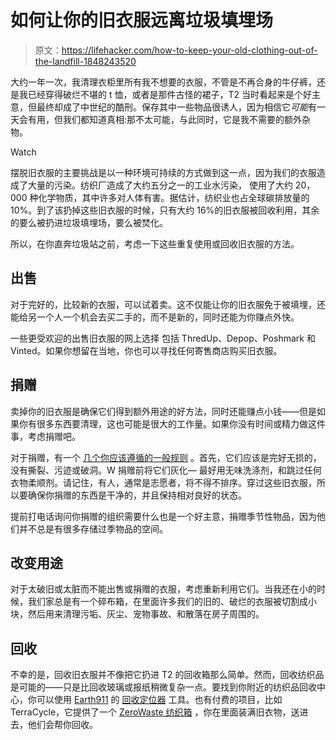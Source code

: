 # 如何让你的旧衣服远离垃圾填埋场

> 原文：<https://lifehacker.com/how-to-keep-your-old-clothing-out-of-the-landfill-1848243520>

大约一年一次，我清理衣柜里所有我不想要的衣服，不管是不再合身的牛仔裤，还是我已经穿得破烂不堪的 t 恤，或者是那件古怪的裙子，T2 当时看起来是个好主意，但最终却成了中世纪的酷刑。保存其中一些物品很诱人，因为相信它*可能*有一天会有用，但我们都知道真相:那不太可能，与此同时，它是我不需要的额外杂物。

Watch

摆脱旧衣服的主要挑战是以一种环境可持续的方式做到这一点，因为我们的衣服造成了大量的污染。纺织厂造成了大约五分之一的工业水污染， 使用了大约 20，000 种化学物质，其中许多对人体有害。据估计，纺织业也占全球碳排放量的 10%。到了该扔掉这些旧衣服的时候，只有大约 16%的旧衣服被回收利用，其余的要么被扔进垃圾填埋场，要么被焚化。

所以，在你直奔垃圾站之前，考虑一下这些重复使用或回收旧衣服的方法。

## **出售**

对于完好的，比较新的衣服，可以试着卖。这不仅能让你的旧衣服免于被填埋，还能给另一个人一个机会去买二手的，而不是新的，同时还能为你赚点外快。

一些更受欢迎的出售旧衣服的网上选择 包括 ThredUp、Depop、Poshmark 和 Vinted。如果你想留在当地，你也可以寻找任何寄售商店购买旧衣服。

## **捐赠**

卖掉你的旧衣服是确保它们得到额外用途的好方法，同时还能赚点小钱——但是如果你有很多东西要清理，这也可能是很大的工作量。如果你没有时间或精力做这件事，考虑捐赠吧。

对于捐赠，有一个 [几个你应该遵循的一般规则](https://www.thespruce.com/laundry-tips-before-you-donate-clothes-4046404) 。首先，它们应该是完好无损的，没有撕裂、污迹或破洞。W 捐赠前将它们灰化— 最好用无味洗涤剂，和跳过任何衣物柔顺剂。请记住，有人，通常是志愿者，将不得不排序。穿过这些旧衣服，所以要确保你捐赠的东西是干净的，并且保持相对良好的状态。

提前打电话询问你捐赠的组织需要什么也是一个好主意，捐赠季节性物品，因为他们并不总是有很多存储过季物品的空间。

## **改变用途**

对于太破旧或太脏而不能出售或捐赠的衣服，考虑重新利用它们。当我还在小的时候，我们家总是有一个碎布箱，在里面许多我们的旧的、破烂的衣服被切割成小块，然后用来清理污垢、灰尘、宠物事故、和散落在房子周围的。

## **回收**

不幸的是，回收旧衣服并不像把它扔进 T2 的回收箱那么简单。然而，回收纺织品是可能的——只是比回收玻璃或报纸稍微复杂一点。要找到你附近的纺织品回收中心，你可以使用 [Earth911](https://earth911.com/recycling-guide/how-to-recycle-clothing-accessories/) 的 [回收定位器](https://earth911.com/recycling-guide/how-to-recycle-clothing-accessories/#recycling-locator) 工具。也有付费的项目，比如 TerraCycle，它提供了一个 [ZeroWaste 纺织箱](https://zerowasteboxes.terracycle.com/products/fabrics-and-clothing-zero-waste-boxes) ，你在里面装满旧衣物，送进去，他们会帮你回收。